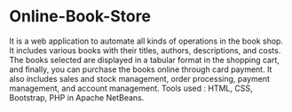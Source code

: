 # Online-Book-Store
It is a web application to automate all kinds of operations in the book shop. It includes various books with their titles, authors, descriptions, and costs. The books selected are displayed in a tabular format in the shopping cart, and finally, you can purchase the books online through card payment. It also includes sales and stock management, order processing, payment management, and account management. Tools used : HTML, CSS, Bootstrap, PHP in Apache NetBeans.
